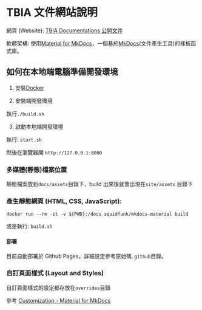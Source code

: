 #  TBIA 文件網站說明

網頁 (Website): [TBIA Documentations 公開文件](https://tbia.github.io/docs/)

軟體架構: 使用[Material for MkDocs](https://squidfunk.github.io/mkdocs-material/)，一個基於[MkDocs](https://www.mkdocs.org/)(文件產生工具)的樣板函式庫。

## 如何在本地端電腦準備開發環境

1. 安裝[Docker](https://www.docker.com/)


2. 安裝端開發環境


執行`./build.sh`

3. 啟動本地端開發環境

執行: `start.sh`

然後在瀏覽器開 `http://127.0.0.1:8000`


### 多媒體(靜態)檔案位置

靜態檔案放到`docs/assets`目錄下，build 出來後就會出現在`site/assets` 目錄下

### 產生靜態網頁 (HTML, CSS, JavaScript):

```
docker run --rm -it -v ${PWD}:/docs squidfunk/mkdocs-material build
```

或是執行: `build.sh`

#### 部署

目前自動部署於 Github Pages，詳細設定參考原始碼`.github`目錄。

### 自訂頁面樣式 (Layout and Styles)

自訂頁面樣式的設定都存放在`overrides`目錄

參考 [Customization - Material for MkDocs](https://squidfunk.github.io/mkdocs-material/customization/)
